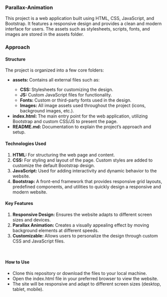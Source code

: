 <h3>Parallax-Animation</h3>

<p>This project is a web application built using HTML, CSS, JavaScript, and Bootstrap. It features a responsive design and provides a clean and modern interface for users. The assets such as stylesheets, scripts, fonts, and images are stored in the assets folder.</p>


<h3>Approach</h3>

<h4>Structure</h4>

<p>The project is organized into a few core folders:</p>
<ul>
    <li><b>assets: </b>Contains all external files such as:</li>
        <ul>
            <li><b>CSS: </b>Stylesheets for customizing the design.</li>
            <li><b>JS: </b>Custom JavaScript files for functionality.</li>
            <li><b>Fonts: </b>Custom or third-party fonts used in the design.</li>
            <li><b>Images: </b>All image assets used throughout the project (icons, background images, etc.).</li>
        </ul>
    <li><b>index.html: </b>The main entry point for the web application, utilizing Bootstrap and custom CSS/JS to present the page.</li>
    <li><b>README.md: </b>Documentation to explain the project’s approach and setup.</li>
</ul>

<h4>Technologies Used</h4>
    <ul style="list-style-type:num">
        <li><b>HTML: </b>For structuring the web page and content.</li>
        <li><b>CSS: </b>For styling and layout of the page. Custom styles are added to customize the default Bootstrap design.</li>
        <li><b>JavaScript: </b>Used for adding interactivity and dynamic behavior to the website.</li>
        <li><b>Bootstrap: </b>A front-end framework that provides responsive grid layouts, predefined components, and utilities to quickly design a responsive and modern website.</li>
    </ul>


<h4>Key Features</h4>
    <ul style="list-style-type:num">
        <li><b>Responsive Design: </b>Ensures the website adapts to different screen sizes and devices.</li>
        <li><b>Parallax Animation: </b>Creates a visually appealing effect by moving background elements at different speeds.</li>
        <li><b>Customizable: </b>Allows users to personalize the design through custom CSS and JavaScript files.</li>
    </ul>

<br>


<h4>How to Use</h4>
    <ul>
        <li>Clone this repository or download the files to your local machine.</li>
        <li>Open the index.html file in your preferred browser to view the website.</li>
        <li>The site will be responsive and adapt to different screen sizes (desktop, tablet, mobile).</li>
    </ul>

